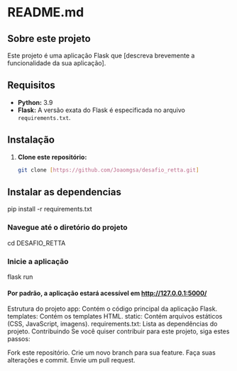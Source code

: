 # README.md

## Sobre este projeto

Este projeto é uma aplicação Flask que [descreva brevemente a funcionalidade da sua aplicação].

## Requisitos

* **Python:** 3.9
* **Flask:** A versão exata do Flask é especificada no arquivo `requirements.txt`.

## Instalação

1. **Clone este repositório:**
   ```bash
   git clone [https://github.com/Joaomgsa/desafio_retta.git]

## Instalar as dependencias
  pip install -r requirements.txt

### Navegue até o diretório do projeto
  cd DESAFIO_RETTA

### Inicie a aplicação
  flask run
#### Por padrão, a aplicação estará acessível em http://127.0.0.1:5000/


Estrutura do projeto
app: Contém o código principal da aplicação Flask.
templates: Contém os templates HTML.
static: Contém arquivos estáticos (CSS, JavaScript, imagens).
requirements.txt: Lista as dependências do projeto.
Contribuindo
Se você quiser contribuir para este projeto, siga estes passos:

Fork este repositório.
Crie um novo branch para sua feature.
Faça suas alterações e commit.
Envie um pull request.


  

